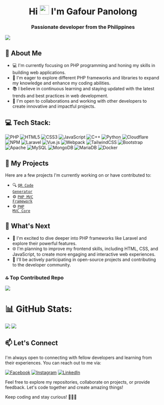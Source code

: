 
<h1 align="center">Hi <img src="https://raw.githubusercontent.com/iampavangandhi/iampavangandhi/master/gifs/Hi.gif" width="30px"> I'm Gafour Panolong</h1>

<h3 align="center">Passionate developer from the Philippines</h3>

[![](https://visitcount.itsvg.in/api?id=Gafour101&icon=0&color=0)](https://visitcount.itsvg.in)

## 🌱 About Me

- 💻 I'm currently focusing on PHP programming and honing my skills in building web applications.
- 🌟 I'm eager to explore different PHP frameworks and libraries to expand my knowledge and enhance my coding abilities.
- 📚 I believe in continuous learning and staying updated with the latest trends and best practices in web development.
- 👯 I'm open to collaborations and working with other developers to create innovative and impactful projects.
  
## 💻 Tech Stack:
![PHP](https://img.shields.io/badge/php-%23777BB4.svg?style=flat&logo=php&logoColor=white) ![HTML5](https://img.shields.io/badge/html5-%23E34F26.svg?style=flat&logo=html5&logoColor=white) ![CSS3](https://img.shields.io/badge/css3-%231572B6.svg?style=flat&logo=css3&logoColor=white) ![JavaScript](https://img.shields.io/badge/javascript-%23323330.svg?style=flat&logo=javascript&logoColor=%23F7DF1E) ![C++](https://img.shields.io/badge/c++-%2300599C.svg?style=flat&logo=c%2B%2B&logoColor=white) ![Python](https://img.shields.io/badge/python-3670A0?style=flat&logo=python&logoColor=ffdd54) ![Cloudflare](https://img.shields.io/badge/Cloudflare-F38020?style=flat&logo=Cloudflare&logoColor=white) ![NPM](https://img.shields.io/badge/NPM-%23000000.svg?style=flat&logo=npm&logoColor=white) ![Laravel](https://img.shields.io/badge/laravel-%23FF2D20.svg?style=flat&logo=laravel&logoColor=white) ![Vue.js](https://img.shields.io/badge/vuejs-%2335495e.svg?style=flat&logo=vuedotjs&logoColor=%234FC08D) ![Webpack](https://img.shields.io/badge/webpack-%238DD6F9.svg?style=flat&logo=webpack&logoColor=black) ![TailwindCSS](https://img.shields.io/badge/tailwindcss-%2338B2AC.svg?style=flat&logo=tailwind-css&logoColor=white) ![Bootstrap](https://img.shields.io/badge/bootstrap-%23563D7C.svg?style=flat&logo=bootstrap&logoColor=white) ![Apache](https://img.shields.io/badge/apache-%23D42029.svg?style=flat&logo=apache&logoColor=white) ![MySQL](https://img.shields.io/badge/mysql-%2300f.svg?style=flat&logo=mysql&logoColor=white) ![MongoDB](https://img.shields.io/badge/MongoDB-%234ea94b.svg?style=flat&logo=mongodb&logoColor=white) ![MariaDB](https://img.shields.io/badge/MariaDB-003545?style=flat&logo=mariadb&logoColor=white) ![Docker](https://img.shields.io/badge/docker-%230db7ed.svg?style=flat&logo=docker&logoColor=white)

## 🚀 My Projects

Here are a few projects I'm currently working on or have contributed to:

- 🔍 <code>[QR Code Generator](https://github.com/Gafour101/QRCode-Generate-Scan)</code>
- ⚙️ <code>[PHP MVC Framework](https://github.com/Gafour101/PHP-MVC-Framework)</code>
- ⚙️ <code>[PHP MVC Core](https://github.com/Gafour101/gaf-php-mvc-core)</code>

## 🔭 What's Next

- 📖 I'm excited to dive deeper into PHP frameworks like Laravel and explore their powerful features.
- 🌐 I'm planning to improve my frontend skills, including HTML, CSS, and JavaScript, to create more engaging and interactive web experiences.
- 🌟 I'll be actively participating in open-source projects and contributing to the developer community.

### 🔝 Top Contributed Repo
![](https://github-contributor-stats.vercel.app/api?username=Gafour101&limit=5&theme=radical&combine_all_yearly_contributions=true)

# 📊 GitHub Stats:
![](https://github-readme-stats.vercel.app/api?username=Gafour101&theme=radical&hide_border=false&include_all_commits=true&count_private=true)
![](https://github-readme-streak-stats.herokuapp.com/?user=Gafour101&theme=radical&hide_border=false)<br/>


## 📫 Let's Connect

I'm always open to connecting with fellow developers and learning from their experiences. You can reach out to me via:

[![Facebook](https://img.shields.io/badge/Facebook-%231877F2.svg?logo=Facebook&logoColor=white)](https://facebook.com/Gafour101) [![Instagram](https://img.shields.io/badge/Instagram-%23E4405F.svg?logo=Instagram&logoColor=white)](https://instagram.com/gafourrrr) [![LinkedIn](https://img.shields.io/badge/LinkedIn-%230077B5.svg?logo=linkedin&logoColor=white)](https://linkedin.com/in/gafour101) 

  
Feel free to explore my repositories, collaborate on projects, or provide feedback. Let's code together and create amazing things!

Keep coding and stay curious! 👩‍💻🔥
